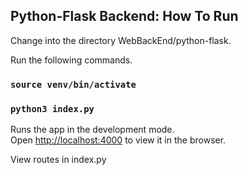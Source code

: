 ## Python-Flask Backend: How To Run

Change into the directory WebBackEnd/python-flask.  

Run the following commands.
### `source venv/bin/activate`
### `python3 index.py`
Runs the app in the development mode.<br>
Open [http://localhost:4000](http://localhost:4000) to view it in the browser.

View routes in index.py
